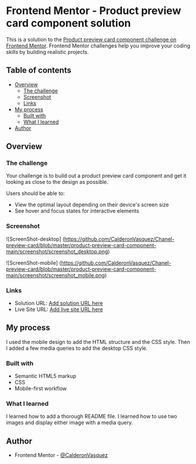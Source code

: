 # Frontend Mentor - Product preview card component solution

This is a solution to the [Product preview card component challenge on Frontend Mentor](https://www.frontendmentor.io/challenges/product-preview-card-component-GO7UmttRfa). Frontend Mentor challenges help you improve your coding skills by building realistic projects.

## Table of contents

- [Overview](#overview)
  - [The challenge](#the-challenge)
  - [Screenshot](#screenshot)
  - [Links](#links)
- [My process](#my-process)
  - [Built with](#built-with)
  - [What I learned](#what-i-learned)
- [Author](#author)

## Overview

### The challenge

Your challenge is to build out a product
preview card component and get it looking
as close to the design as possible.

Users should be able to:

- View the optimal layout depending on their device's screen size
- See hover and focus states for interactive elements

### Screenshot

![ScreenShot-desktop] (<https://github.com/CalderonVasquez/Chanel-preview-card/blob/master/product-preview-card-component-main/screenshot/screenshot_desktop.png>)

![ScreenShot-mobile] (<https://github.com/CalderonVasquez/Chanel-preview-card/blob/master/product-preview-card-component-main/screenshot/screenshot_mobile.png>)

### Links

- Solution URL: [Add solution URL here](https://github.com/CalderonVasquez/Chanel-preview-card)
- Live Site URL: [Add live site URL here](https://calderonvasquez.github.io/Chanel-preview-card/product-preview-card-component-main/index.html)

## My process

I used the mobile design to add
the HTML structure and the CSS style.
Then I added a few media queries
to add the desktop CSS style.

### Built with

- Semantic HTML5 markup
- CSS
- Mobile-first workflow

### What I learned

I learned how to add a thorough README file.
I learned how to use two images and display either image with a media query.

## Author

- Frontend Mentor - [@CalderonVasquez](https://www.frontendmentor.io/profile/CalderonVasquez)
